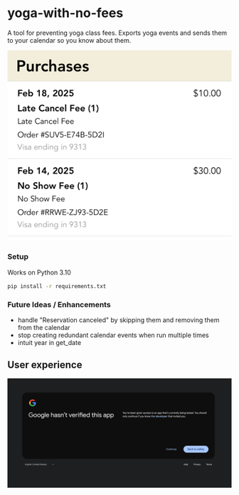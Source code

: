 # yoga-with-no-fees

A tool for preventing yoga class fees. Exports yoga events and sends them to your calendar so 
you know about them.

![late_fees.png](images/late_fees.png)

### Setup

Works on Python 3.10
```bash
pip install -r requirements.txt
```

### Future Ideas / Enhancements
* handle "Reservation canceled" by skipping them and removing them from the calendar
* stop creating redundant calendar events when run multiple times
* intuit year in get_date

## User experience
![unverified.png](images/unverified.png)
